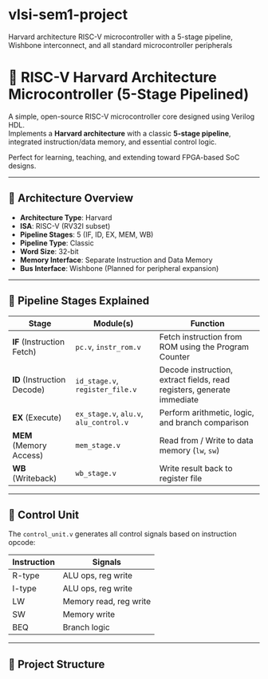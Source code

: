 # vlsi-sem1-project
Harvard architecture RISC-V microcontroller with a 5-stage pipeline, Wishbone interconnect, and all standard microcontroller peripherals 
# 🚀 RISC-V Harvard Architecture Microcontroller (5-Stage Pipelined)

A simple, open-source RISC-V microcontroller core designed using Verilog HDL.  
Implements a **Harvard architecture** with a classic **5-stage pipeline**, integrated instruction/data memory, and essential control logic.

Perfect for learning, teaching, and extending toward FPGA-based SoC designs.

---

## 📐 Architecture Overview

- **Architecture Type**: Harvard
- **ISA**: RISC-V (RV32I subset)
- **Pipeline Stages**: 5 (IF, ID, EX, MEM, WB)
- **Pipeline Type**: Classic
- **Word Size**: 32-bit
- **Memory Interface**: Separate Instruction and Data Memory
- **Bus Interface**: Wishbone (Planned for peripheral expansion)

---

## 🔁 Pipeline Stages Explained

| Stage | Module(s) | Function |
|-------|-----------|----------|
| **IF** (Instruction Fetch) | `pc.v`, `instr_rom.v` | Fetch instruction from ROM using the Program Counter |
| **ID** (Instruction Decode) | `id_stage.v`, `register_file.v` | Decode instruction, extract fields, read registers, generate immediate |
| **EX** (Execute) | `ex_stage.v`, `alu.v`, `alu_control.v` | Perform arithmetic, logic, and branch comparison |
| **MEM** (Memory Access) | `mem_stage.v` | Read from / Write to data memory (`lw`, `sw`) |
| **WB** (Writeback) | `wb_stage.v` | Write result back to register file |

---

## 🧠 Control Unit

The `control_unit.v` generates all control signals based on instruction opcode:

| Instruction | Signals |
|-------------|---------|
| R-type      | ALU ops, reg write |
| I-type      | ALU ops, reg write |
| LW          | Memory read, reg write |
| SW          | Memory write |
| BEQ         | Branch logic |

---

## 📁 Project Structure

